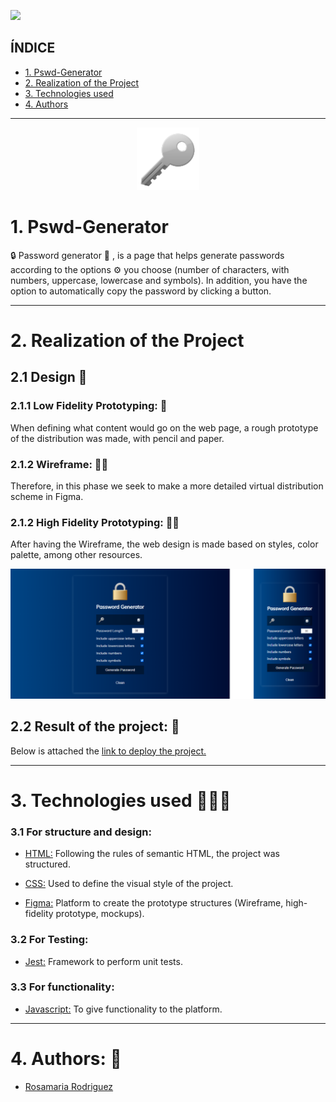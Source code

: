 ![](https://komarev.com/ghpvc/?username=PsswGeneraor&color=yellow)

## ÍNDICE
* [1. Pswd-Generator](#1-Pswd-Generator )
* [2. Realization of the Project](#2-Realización-del-Proyecto)
* [3. Technologies used](#3-Technologies-used)
* [4. Authors ](#4-Authors )

***

<div align="center">
  <img src="./src/img/key.png" width="100">
</div>

# 1. Pswd-Generator

🔒  Password generator 🔑 , is a page that helps generate passwords  according to the options ⚙️ you choose (number of characters, with numbers, uppercase, lowercase and symbols). In addition, you have the option to automatically copy the password by clicking a button.

***

# 2. Realization of the Project
## 2.1 Design 📱
### 2.1.1 Low Fidelity Prototyping: 📝

When defining what content would go on the web page, a rough prototype of the distribution was made, with pencil and paper.

### 2.1.2 Wireframe: 🙋🏼
Therefore, in this phase we seek to make a more detailed virtual distribution scheme in Figma.

### 2.1.2 High Fidelity Prototyping: 💁🏼
After having the Wireframe, the web design is made based on styles, color palette, among other resources.

<div align="center">
<img src="./src/img/Group.png" alt="Water" width="800">
</div>

## 2.2 Result of the project: 📱

Below is attached the [link to deploy the project.](https://rjrch123.github.io/Pswd-Generator/)

***

# 3. Technologies used 👩🏾‍💻
### 3.1 For structure and design:
-   [HTML:](https://developer.mozilla.org/es/docs/Web/HTML)  Following the rules of semantic HTML, the project was structured.

-   [CSS:](https://developer.mozilla.org/es/docs/Web/CSS) Used to define the visual style of the project.

-   [Figma:](https://www.figma.com) Platform to create the prototype structures (Wireframe, high-fidelity prototype, mockups).

### 3.2 For Testing:
-   [Jest:](https://jestjs.io/docs/es-ES/getting-started)  Framework to perform unit tests.
### 3.3 For functionality:
-   [Javascript:](https://developer.mozilla.org/es/docs/Web/JavaScript)  To give functionality to the platform.

***

# 4. Authors: 📍
-  [Rosamaria Rodriguez](https://github.com/RJRCH122)


